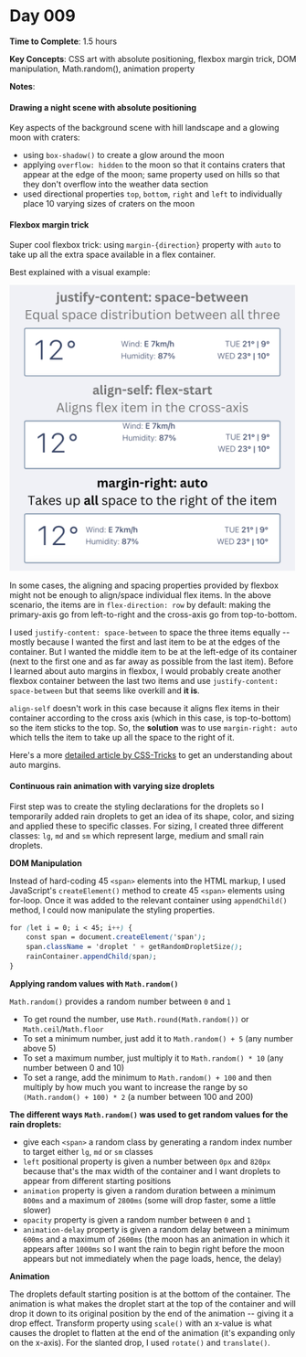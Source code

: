 # Day 009

**Time to Complete**: 1.5 hours

**Key Concepts**: CSS art with absolute positioning, flexbox margin trick, DOM manipulation, Math.random(), animation property

**Notes**:

#### Drawing a night scene with absolute positioning

Key aspects of the background scene with hill landscape and a glowing moon with craters:

- using `box-shadow()` to create a glow around the moon
- applying `overflow: hidden` to the moon so that it contains craters that appear at the edge of the moon; same property used on hills so that they don't overflow into the weather data section
- used directional properties `top`, `bottom`, `right` and `left` to individually place 10 varying sizes of craters on the moon

#### Flexbox margin trick

Super cool flexbox trick: using `margin-{direction}` property with `auto` to take up all the extra space available in a flex container.

Best explained with a visual example:

<img src="/entries/009/flexbox-trick.png" width="500">

In some cases, the aligning and spacing properties provided by flexbox might not be enough to align/space individual flex items. In the above scenario, the items are in `flex-direction: row` by default: making the primary-axis go from left-to-right and the cross-axis go from top-to-bottom.

I used `justify-content: space-between` to space the three items equally -- mostly because I wanted the first and last item to be at the edges of the container. But I wanted the middle item to be at the left-edge of its container (next to the first one and as far away as possible from the last item). Before I learned about auto margins in flexbox, I would probably create another flexbox container between the last two items and use `justify-content: space-between` but that seems like overkill and **it is**.

`align-self` doesn't work in this case because it aligns flex items in their container according to the cross axis (which in this case, is top-to-bottom) so the item sticks to the top. So, the **solution** was to use `margin-right: auto` which tells the item to take up all the space to the right of it.

Here's a more <a href="https://css-tricks.com/the-peculiar-magic-of-flexbox-and-auto-margins/">detailed article by CSS-Tricks</a> to get an understanding about auto margins.

#### Continuous rain animation with varying size droplets

First step was to create the styling declarations for the droplets so I temporarily added rain droplets to get an idea of its shape, color, and sizing and applied these to specific classes. For sizing, I created three different classes: `lg`, `md` and `sm` which represent large, medium and small rain droplets.

**DOM Manipulation**

Instead of hard-coding 45 `<span>` elements into the HTML markup, I used JavaScript's `createElement()` method to create 45 `<span>` elements using for-loop. Once it was added to the relevant container using `appendChild()` method, I could now manipulate the styling properties.

```css
for (let i = 0; i < 45; i++) {
	const span = document.createElement('span');
	span.className = 'droplet ' + getRandomDropletSize();
	rainContainer.appendChild(span);
}
```

**Applying random values with `Math.random()`**

`Math.random()` provides a random number between `0` and `1`

- To get round the number, use `Math.round(Math.random())` or `Math.ceil`/`Math.floor`
- To set a minimum number, just add it to `Math.random() + 5` (any number above 5)
- To set a maximum number, just multiply it to `Math.random() * 10` (any number between 0 and 10)
- To set a range, add the minimum to `Math.random() + 100` and then multiply by how much you want to increase the range by so `(Math.random() + 100) * 2` (a number between 100 and 200)

**The different ways `Math.random()` was used to get random values for the rain droplets:**

- give each `<span>` a random class by generating a random index number to target either `lg`, `md` or `sm` classes
- `left` positional property is given a number between `0px` and `820px` because that's the max width of the container and I want droplets to appear from different starting positions
- `animation` property is given a random duration between a minimum `800ms` and a maximum of `2800ms` (some will drop faster, some a little slower)
- `opacity` property is given a random number between `0` and `1`
- `animation-delay` property is given a random delay between a minimum `600ms` and a maximum of `2600ms` (the moon has an animation in which it appears after `1000ms` so I want the rain to begin right before the moon appears but not immediately when the page loads, hence, the delay)

**Animation**

The droplets default starting position is at the bottom of the container. The animation is what makes the droplet start at the top of the container and will drop it down to its original position by the end of the animation -- giving it a drop effect. Transform property using `scale()` with an x-value is what causes the droplet to flatten at the end of the animation (it's expanding only on the x-axis). For the slanted drop, I used `rotate()` and `translate()`.
